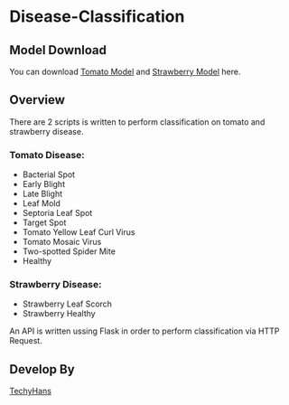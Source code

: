 # Disease-Classification
## Model Download
You can download [Tomato Model](https://drive.google.com/file/d/1lYQN82NaJ-6HtoHMBN355ounVSNy6P8Y/view?usp=sharing) and [Strawberry Model](https://drive.google.com/file/d/11n8HAplgoiIcz3iFGIc8VmPAxkl7OsJZ/view?usp=sharing) here.

## Overview
There are 2 scripts is written to perform classification on tomato and strawberry disease.
### Tomato Disease:
- Bacterial Spot
- Early Blight
- Late Blight
- Leaf Mold
- Septoria Leaf Spot
- Target Spot
- Tomato Yellow Leaf Curl Virus
- Tomato Mosaic Virus
- Two-spotted Spider Mite
- Healthy

### Strawberry Disease:
- Strawberry Leaf Scorch
- Strawberry Healthy

An API is written ussing Flask in order to perform classification via HTTP Request.

## Develop By
[TechyHans](https://techyhans.com)
